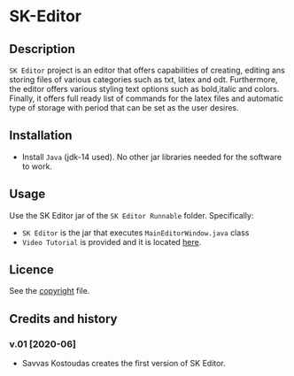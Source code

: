 # SK-Editor


## Description
`SK Editor` project is an editor that offers capabilities of creating, editing ans storing files of  various categories such as txt, latex and odt. Furthermore, the editor offers various styling text options such as bold,italic and colors. Finally, it offers full ready list of commands for the latex files and automatic type of storage with period that can be set as the user desires.

## Installation
- Install `Java` (jdk-14 used). No other jar libraries needed for the software to work.

## Usage
Use the SK Editor jar of the `SK Editor Runnable` folder. Specifically:
- `SK Editor` is the jar that executes `MainEditorWindow.java` class
- `Video Tutorial` is provided and it is located [here](https://github.com/KostoudasSavvas/Insight/blob/master/Insight/Report%20and%20Video%20Tutorial/Insight%20Demo.mp4).

## Licence
See the [copyright](https://github.com/KostoudasSavvas/Insight/blob/master/Insight/copyright.md) file.

## Credits and history
### v.01 [2020-06]
- Savvas Kostoudas creates the first version of SK Editor.
